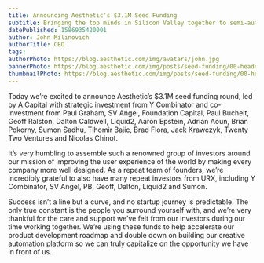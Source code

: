 ```yaml
---
title: Announcing Aesthetic’s $3.1M Seed Funding
subtitle: Bringing the top minds in Silicon Valley together to semi-automate design
datePublished: 1586935420001
author: John Milinovich
authorTitle: CEO
tags:
authorPhoto: https://blog.aesthetic.com/img/avatars/john.jpg
bannerPhoto: https://blog.aesthetic.com/img/posts/seed-funding/00-header.png
thumbnailPhoto: https://blog.aesthetic.com/img/posts/seed-funding/00-header.png
---
```


Today we’re excited to announce Aesthetic’s $3.1M seed funding round, led by A.Capital with strategic investment from Y Combinator and co-investment from Paul Graham, SV Angel, Foundation Capital, Paul Bucheit, Geoff Ralston, Dalton Caldwell, Liquid2, Aaron Epstein, Adrian Aoun, Brian Pokorny, Sumon Sadhu, Tihomir Bajic, Brad Flora, Jack Krawczyk, Twenty Two Ventures and Nicolas Chinot.

It’s very humbling to assemble such a renowned group of investors around our mission of improving the user experience of the world by making every company more well designed. As a repeat team of founders, we’re incredibly grateful to also have many repeat investors from URX, including Y Combinator, SV Angel, PB, Geoff, Dalton, Liquid2 and Sumon.

Success isn’t a line but a curve, and no startup journey is predictable. The only true constant is the people you surround yourself with, and we’re very thankful for the care and support we’ve felt from our investors during our time working together.
We’re using these funds to help accelerate our product development roadmap and double down on building our creative automation platform so we can truly capitalize on the opportunity we have in front of us.